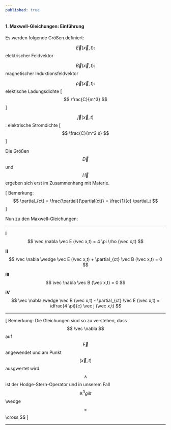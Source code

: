 ```yaml
---
published: true
---
```

#### 1. Maxwell-Gleichungen: Einführung

Es werden folgende Größen definiert:

$$\vec E(\vec x,t) :$$ elektrischer Feldvektor

$$\vec B(\vec x,t) :$$ magnetischer Induktionsfeldvektor

$$\vec \rho(\vec x,t) :$$ elektische Ladungsdichte [ $$ \frac{C}{m^3} $$ ]

$$\vec j(\vec x,t) $$ : elektrische Stromdichte  [ $$ \frac{C}{m^2 s} $$ ]

 Die Größen $$ \vec D $$ und $$ \vec H $$ ergeben sich erst im Zusammenhang mit Materie.
 
 [ Bemerkung: $$ \partial_{ct} = \frac{\partial}{\partial(ct)} = \frac{1}{c} \partial_t $$ ]
 
 Nun zu den Maxwell-Gleichungen:

----

 **I**	$$ \vec \nabla \vec E (\vec x,t) = 4 \pi \rho (\vec x,t) $$
 
 **II**$$	\vec \nabla \wedge \vec E (\vec x,t) + \partial_{ct} \vec B (\vec x,t) = 0 $$
 
 **III**	$$ \vec \nabla \vec B (\vec x,t) = 0 $$
 
 **iV**		$$ \vec \nabla \wedge \vec B (\vec x,t) - \partial_{ct} \vec E (\vec x,t) = \dfrac{4 \pi}{c} \vec j (\vec x,t) $$
 
 ----
 [ Bemerkung: Die Gleichungen sind so zu verstehen, dass $$ \vec \nabla $$ auf $$ \vec E $$ angewendet und am Punkt $$(\vec x,t)$$ ausgwertet wird. $$ \wedge $$ ist der Hodge-Stern-Operator und  in unserem Fall $$ \mathbb{R}^3 gilt $$ \wedge $$ = $$ \cross $$ ]
 
 ---